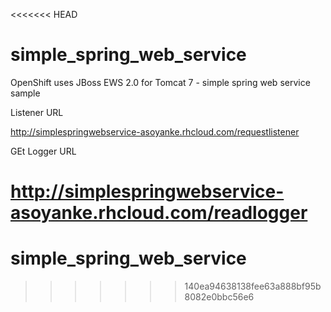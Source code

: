 <<<<<<< HEAD
# simple_spring_web_service


OpenShift uses JBoss EWS  2.0 for Tomcat 7 - simple spring web service sample

Listener URL

http://simplespringwebservice-asoyanke.rhcloud.com/requestlistener

GEt Logger URL

http://simplespringwebservice-asoyanke.rhcloud.com/readlogger
=======
# simple_spring_web_service
>>>>>>> 140ea94638138fee63a888bf95b8082e0bbc56e6
